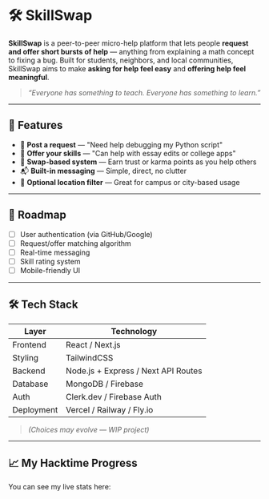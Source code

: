 # 🛠️ SkillSwap

**SkillSwap** is a peer-to-peer micro-help platform that lets people **request and offer short bursts of help** — anything from explaining a math concept to fixing a bug. Built for students, neighbors, and local communities, SkillSwap aims to make **asking for help feel easy** and **offering help feel meaningful**.

> _“Everyone has something to teach. Everyone has something to learn.”_

---

## 🌟 Features

- 📌 **Post a request** — "Need help debugging my Python script"
- 🧠 **Offer your skills** — "Can help with essay edits or college apps"
- 🔄 **Swap-based system** — Earn trust or karma points as you help others
- 📬 **Built-in messaging** — Simple, direct, no clutter
- 📍 **Optional location filter** — Great for campus or city-based usage

---

## 🚧 Roadmap

- [ ] User authentication (via GitHub/Google)
- [ ] Request/offer matching algorithm
- [ ] Real-time messaging
- [ ] Skill rating system
- [ ] Mobile-friendly UI

---

## 🛠️ Tech Stack

| Layer         | Technology                |
|--------------|---------------------------|
| Frontend     | React / Next.js           |
| Styling      | TailwindCSS               |
| Backend      | Node.js + Express / Next API Routes |
| Database     | MongoDB / Firebase        |
| Auth         | Clerk.dev / Firebase Auth |
| Deployment   | Vercel / Railway / Fly.io |

> *(Choices may evolve — WIP project)*

---

## 📈 My Hacktime Progress

You can see my live stats here:
